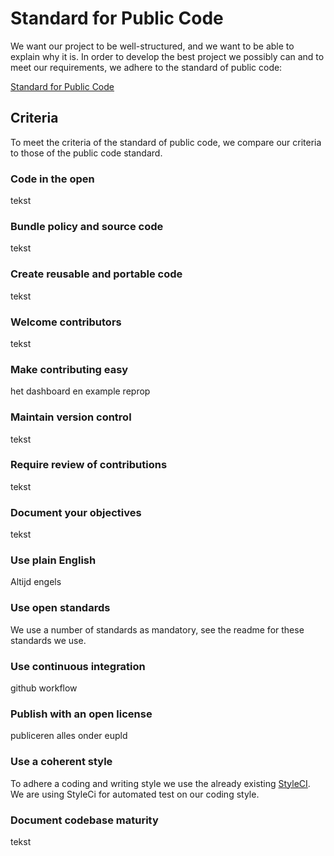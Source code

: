 # Standard for Public Code
We want our project to be well-structured, and we want to be able to explain why it is.
In order to develop the best project we possibly can and to meet our requirements, we adhere to the standard of public code:

[Standard for Public Code](https://standard.publiccode.net)

## Criteria
To meet the criteria of the standard of public code, we compare our criteria to those of the public code standard.

### Code in the open
tekst

### Bundle policy and source code
tekst

### Create reusable and portable code
tekst

### Welcome contributors
tekst

### Make contributing easy
het dashboard en example reprop

### Maintain version control
tekst

### Require review of contributions
tekst

### Document your objectives
tekst

### Use plain English
Altijd engels

### Use open standards
We use a number of standards as mandatory, see the readme for these standards we use.

### Use continuous integration
github workflow

### Publish with an open license
publiceren alles onder eupld

### Use a coherent style
To adhere a coding and writing style we use the already existing [StyleCI](https://styleci.io/). We are using StyleCi for automated test on our coding style.

### Document codebase maturity
tekst
